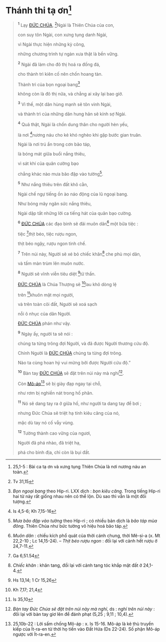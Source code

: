 # Thánh thi tạ ơn[^1-0b69e988-8cd7-4021-ab1c-0b4e56ede30e]

> <sup><b>1</b></sup> Lạy [ĐỨC CHÚA](), [^1@-0b69e988-8cd7-4021-ab1c-0b4e56ede30e]Ngài là Thiên Chúa của con,
>
> con suy tôn Ngài, con xưng tụng danh Ngài,
>
> vì Ngài thực hiện những kỳ công,
>
> những chương trình tự ngàn xưa thật là bền vững.
>
> <sup><b>2</b></sup> Ngài đã làm cho đô thị hoá ra đống đá,
>
> cho thành trì kiên cố nên chốn hoang tàn.
>
> Thành trì của bọn ngoại bang[^2-0b69e988-8cd7-4021-ab1c-0b4e56ede30e]
>
> không còn là đô thị nữa, và chẳng ai xây lại bao giờ.
>
> <sup><b>3</b></sup> Vì thế, một dân hùng mạnh sẽ tôn vinh Ngài,
>
> và thành trì của những dân hung hãn sẽ kính sợ Ngài.
>
> <sup><b>4</b></sup> Quả thật, Ngài là chốn dung thân cho người hèn yếu,
>
> là nơi [^2@-0b69e988-8cd7-4021-ab1c-0b4e56ede30e]nương náu cho kẻ khó nghèo khi gặp bước gian truân.
>
> Ngài là nơi trú ẩn trong cơn bão táp,
>
> là bóng mát giữa buổi nắng thiêu,
>
> vì sát khí của quân cường bạo
>
> chẳng khác nào mưa bão đập vào tường[^3-0b69e988-8cd7-4021-ab1c-0b4e56ede30e].
>
> <sup><b>5</b></sup> Như nắng thiêu trên đất khô cằn,
>
> Ngài chế ngự tiếng ồn ào náo động của lũ ngoại bang.
>
> Như bóng mây ngăn sức nắng thiêu,
>
> Ngài dập tắt những lời ca tiếng hát của quân bạo cường.
>
> <sup><b>6</b></sup> [ĐỨC CHÚA]() các đạo binh sẽ đãi muôn dân[^6-0b69e988-8cd7-4021-ab1c-0b4e56ede30e] một bữa tiệc :
>
> tiệc [^4@-0b69e988-8cd7-4021-ab1c-0b4e56ede30e]thịt béo, tiệc rượu ngon,
>
> thịt béo ngậy, rượu ngon tinh chế.
>
> <sup><b>7</b></sup> Trên núi này, Người sẽ xé bỏ chiếc khăn[^7-0b69e988-8cd7-4021-ab1c-0b4e56ede30e] che phủ mọi dân,
>
> và tấm màn trùm lên muôn nước.
>
> <sup><b>8</b></sup> Người sẽ vĩnh viễn tiêu diệt [^5@-0b69e988-8cd7-4021-ab1c-0b4e56ede30e]tử thần.
>
> [ĐỨC CHÚA]() là Chúa Thượng sẽ [^6@-0b69e988-8cd7-4021-ab1c-0b4e56ede30e]lau khô dòng lệ
>
> trên [^7@-0b69e988-8cd7-4021-ab1c-0b4e56ede30e]khuôn mặt mọi người,
>
> và trên toàn cõi đất, Người sẽ xoá sạch
>
> nỗi ô nhục của dân Người.
>
> [ĐỨC CHÚA]() phán như vậy.
>
> <sup><b>9</b></sup> Ngày ấy, người ta sẽ nói :
>
> chúng ta từng trông đợi Người, và đã được Người thương cứu độ.
>
> Chính Người là [ĐỨC CHÚA]() chúng ta từng đợi trông.
>
> Nào ta cùng hoan hỷ vui mừng bởi được Người cứu độ.”
>
> <sup><b>10</b></sup> Bàn tay [ĐỨC CHÚA]() sẽ đặt trên núi này mà nghỉ[^9-0b69e988-8cd7-4021-ab1c-0b4e56ede30e].
>
> Còn [Mô-áp]()[^10-0b69e988-8cd7-4021-ab1c-0b4e56ede30e] sẽ bị giày đạp ngay tại chỗ,
>
> như rơm bị nghiền nát trong hố phân.
>
> <sup><b>11</b></sup> Nó sẽ dang tay ra ở giữa hố, như người ta dang tay để bơi ;
>
> nhưng Đức Chúa sẽ triệt hạ tính kiêu căng của nó,
>
> mặc dù tay nó cố vẫy vùng.
>
> <sup><b>12</b></sup> Tường thành cao vững của ngươi,
>
> Người đã phá nhào, đã triệt hạ,
>
> phá cho bình địa, chỉ còn là bụi đất.

[^1-0b69e988-8cd7-4021-ab1c-0b4e56ede30e]: 25,1-5 : Bài ca tạ ơn và xưng tụng Thiên Chúa là nơi nương náu an toàn.

[^2-0b69e988-8cd7-4021-ab1c-0b4e56ede30e]: _Bọn ngoại bang_ theo Híp-ri. LXX dịch : _bọn kiêu căng_. Trong tiếng Híp-ri hai từ này rất giống nhau nên có thể lộn. Dù sao thì vẫn là một đối tượng.

[^3-0b69e988-8cd7-4021-ab1c-0b4e56ede30e]: _Mưa bão đập vào tường_ theo Híp-ri ; có nhiều bản dịch là _bão táp mùa đông_. Thiên Chúa như bức tường vô hiệu hoá bão táp.

[^6-0b69e988-8cd7-4021-ab1c-0b4e56ede30e]: _Muôn dân_ : chiều kích phổ quát của thời cánh chung, thời Mê-si-a (x. Mt 22,2-10 ; Lc 14,15-24). – _Thịt béo rượu ngon_ : đối lại với cảnh hết rượu ở 24,7-11.

[^7-0b69e988-8cd7-4021-ab1c-0b4e56ede30e]: _Chiếc khăn_ : khăn tang, đối lại với cảnh tang tóc khắp mặt đất ở 24,1-4.

[^9-0b69e988-8cd7-4021-ab1c-0b4e56ede30e]: _Bàn tay Đức Chúa sẽ đặt trên núi này mà nghỉ_, ds : _nghỉ trên núi này_ : đối lại với bàn tay giơ lên để đánh phạt (5,25 ; 9,11 ; 10,4).

[^10-0b69e988-8cd7-4021-ab1c-0b4e56ede30e]: 25,10b-22 : Lời sấm chống Mô-áp : x. Is 15-16. Mô-áp là kẻ thù truyền kiếp của Ít-ra-en từ thời họ tiến vào Đất Hứa (Ds 22-24). Số phận Mô-áp ngược với Ít-ra-en.

[^1@-0b69e988-8cd7-4021-ab1c-0b4e56ede30e]: Tv 31,15

[^2@-0b69e988-8cd7-4021-ab1c-0b4e56ede30e]: Is 4,5-6; Kh 7,15-16

[^4@-0b69e988-8cd7-4021-ab1c-0b4e56ede30e]: Ga 6,51.54

[^5@-0b69e988-8cd7-4021-ab1c-0b4e56ede30e]: Hs 13,14; 1 Cr 15,26

[^6@-0b69e988-8cd7-4021-ab1c-0b4e56ede30e]: Kh 7,17; 21,4

[^7@-0b69e988-8cd7-4021-ab1c-0b4e56ede30e]: Is 35,10
